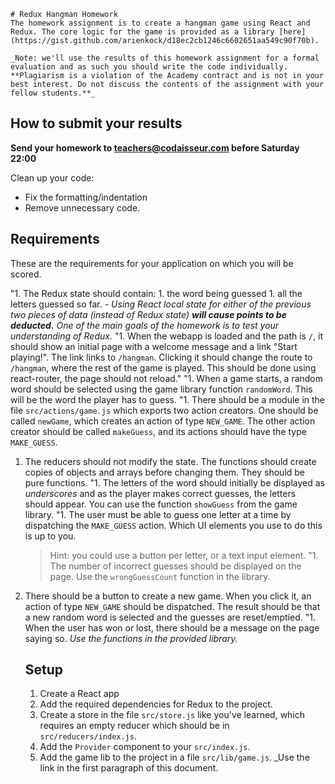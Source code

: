     # Redux Hangman Homework
    The homework assignment is to create a hangman game using React and Redux. The core logic for the game is provided as a library [here](https://gist.github.com/arienkock/d18ec2cb1246c6602651aa549c90f70b).

    _Note: we'll use the results of this homework assignment for a formal evaluation and as such you should write the code individually. **Plagiarism is a violation of the Academy contract and is not in your best interest. Do not discuss the contents of the assignment with your fellow students.**_

## How to submit your results

**Send your homework to teachers@codaisseur.com before Saturday 22:00**

Clean up your code:

- Fix the formatting/indentation
- Remove unnecessary code.

## Requirements
These are the requirements for your application on which you will be scored.

"1. The Redux state should contain: 
    1. the word being guessed
    1. all the letters guessed so far. 
    - _Using React _local state_ for either of the previous two pieces of data (instead of Redux state) **will cause points to be deducted.** One of the main goals of the homework is to test your understanding of Redux._
"1. When the webapp is loaded and the path is `/`, it should show an initial page with a welcome message and a link "Start playing!". The link links to `/hangman`. Clicking it should change the route to `/hangman`, where the rest of the game is played. This should be done using react-router, the page should not reload."
"1. When a game starts, a random word should be selected using the game library function `randomWord`. This will be the word the player has to guess.
"1. There should be a module in the file `src/actions/game.js` which exports two action creators. One should be called `newGame`, which creates an action of type `NEW_GAME`. The other action creator should be called `makeGuess`, and its actions should have the type `MAKE_GUESS`.
1. The reducers should not modify the state. The functions should create copies of objects and arrays before changing them. They should be pure functions.
"1. The letters of the word should initially be displayed as _underscores_ and as the player makes correct guesses, the letters should appear. You can use the function `showGuess` from the game library.
"1. The user must be able to guess one letter at a time by dispatching the `MAKE_GUESS` action. Which UI elements you use to do this is up to you.
    > Hint: you could use a button per letter, or a text input element.
"1. The number of incorrect guesses should be displayed on the page. Use the `wrongGuessCount` function in the library.
1. There should be a button to create a new game. When you click it, an action of type `NEW_GAME` should be dispatched. The result should be that a new random word is selected and the guesses are reset/emptied.
"1. When the user has won or lost, there should be a message on the page saying so. _Use the functions in the provided library._

    ## Setup
    1. Create a React app
    1. Add the required dependencies for Redux to the project. 
    1. Create a store in the file `src/store.js` like you've learned, which requires an empty reducer which should be in `src/reducers/index.js`. 
    1. Add the `Provider` component to your `src/index.js`.
    1. Add the game lib to the project in a file `src/lib/game.js`. _Use the link in the first paragraph of this document.